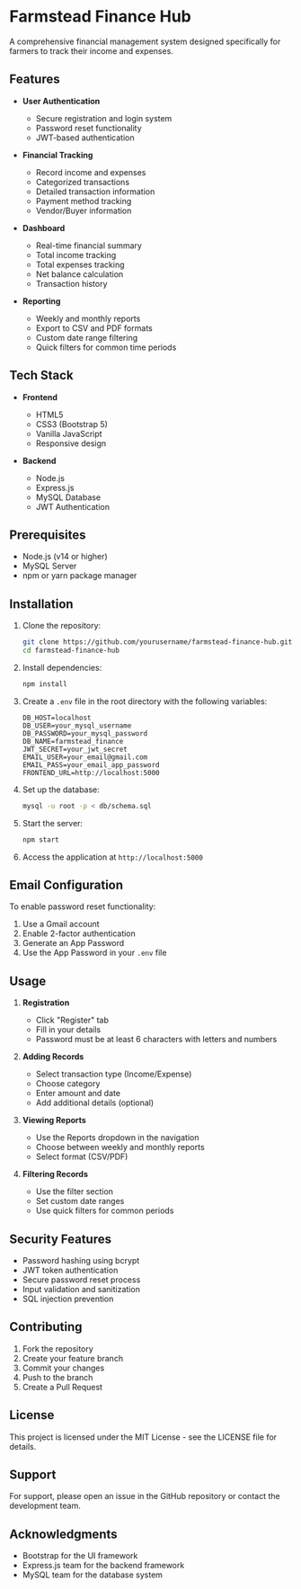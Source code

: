 # Farmstead Finance Hub

A comprehensive financial management system designed specifically for farmers to track their income and expenses.

## Features

- **User Authentication**
  - Secure registration and login system
  - Password reset functionality
  - JWT-based authentication

- **Financial Tracking**
  - Record income and expenses
  - Categorized transactions
  - Detailed transaction information
  - Payment method tracking
  - Vendor/Buyer information

- **Dashboard**
  - Real-time financial summary
  - Total income tracking
  - Total expenses tracking
  - Net balance calculation
  - Transaction history

- **Reporting**
  - Weekly and monthly reports
  - Export to CSV and PDF formats
  - Custom date range filtering
  - Quick filters for common time periods

## Tech Stack

- **Frontend**
  - HTML5
  - CSS3 (Bootstrap 5)
  - Vanilla JavaScript
  - Responsive design

- **Backend**
  - Node.js
  - Express.js
  - MySQL Database
  - JWT Authentication

## Prerequisites

- Node.js (v14 or higher)
- MySQL Server
- npm or yarn package manager

## Installation

1. Clone the repository:
   ```bash
   git clone https://github.com/yourusername/farmstead-finance-hub.git
   cd farmstead-finance-hub
   ```

2. Install dependencies:
   ```bash
   npm install
   ```

3. Create a `.env` file in the root directory with the following variables:
   ```
   DB_HOST=localhost
   DB_USER=your_mysql_username
   DB_PASSWORD=your_mysql_password
   DB_NAME=farmstead_finance
   JWT_SECRET=your_jwt_secret
   EMAIL_USER=your_email@gmail.com
   EMAIL_PASS=your_email_app_password
   FRONTEND_URL=http://localhost:5000
   ```

4. Set up the database:
   ```bash
   mysql -u root -p < db/schema.sql
   ```

5. Start the server:
   ```bash
   npm start
   ```

6. Access the application at `http://localhost:5000`

## Email Configuration

To enable password reset functionality:

1. Use a Gmail account
2. Enable 2-factor authentication
3. Generate an App Password
4. Use the App Password in your `.env` file

## Usage

1. **Registration**
   - Click "Register" tab
   - Fill in your details
   - Password must be at least 6 characters with letters and numbers

2. **Adding Records**
   - Select transaction type (Income/Expense)
   - Choose category
   - Enter amount and date
   - Add additional details (optional)

3. **Viewing Reports**
   - Use the Reports dropdown in the navigation
   - Choose between weekly and monthly reports
   - Select format (CSV/PDF)

4. **Filtering Records**
   - Use the filter section
   - Set custom date ranges
   - Use quick filters for common periods

## Security Features

- Password hashing using bcrypt
- JWT token authentication
- Secure password reset process
- Input validation and sanitization
- SQL injection prevention

## Contributing

1. Fork the repository
2. Create your feature branch
3. Commit your changes
4. Push to the branch
5. Create a Pull Request

## License

This project is licensed under the MIT License - see the LICENSE file for details.

## Support

For support, please open an issue in the GitHub repository or contact the development team.

## Acknowledgments

- Bootstrap for the UI framework
- Express.js team for the backend framework
- MySQL team for the database system 